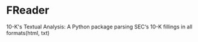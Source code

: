 # FReader
10-K's Textual Analysis: A Python package parsing SEC‘s 10-K fillings in all formats(html, txt)
